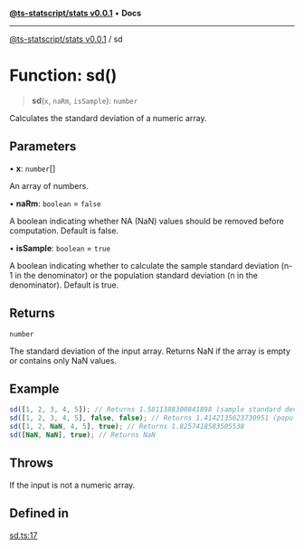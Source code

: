 [**@ts-statscript/stats v0.0.1**](../README.md) • **Docs**

***

[@ts-statscript/stats v0.0.1](../globals.md) / sd

# Function: sd()

> **sd**(`x`, `naRm`, `isSample`): `number`

Calculates the standard deviation of a numeric array.

## Parameters

• **x**: `number`[]

An array of numbers.

• **naRm**: `boolean` = `false`

A boolean indicating whether NA (NaN) values should be removed before computation. Default is false.

• **isSample**: `boolean` = `true`

A boolean indicating whether to calculate the sample standard deviation (n-1 in the denominator) or the population standard deviation (n in the denominator). Default is true.

## Returns

`number`

The standard deviation of the input array. Returns NaN if the array is empty or contains only NaN values.

## Example

```ts
sd([1, 2, 3, 4, 5]); // Returns 1.5811388300841898 (sample standard deviation)
sd([1, 2, 3, 4, 5], false, false); // Returns 1.4142135623730951 (population standard deviation)
sd([1, 2, NaN, 4, 5], true); // Returns 1.8257418583505538
sd([NaN, NaN], true); // Returns NaN
```

## Throws

If the input is not a numeric array.

## Defined in

[sd.ts:17](https://github.com/ts-statscript/stats/blob/dceb26cb9061e91eee4cc8c843a1713ba4debe0f/src/sd.ts#L17)
